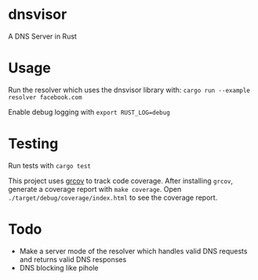 # dnsvisor
A DNS Server in Rust


# Usage
Run the resolver which uses the dnsvisor library with: `cargo run --example resolver facebook.com`

Enable debug logging with `export RUST_LOG=debug`

# Testing
Run tests with `cargo test`

This project uses [grcov](https://github.com/mozilla/grcov) to track code coverage.
After installing `grcov`, generate a coverage report with `make coverage`.
Open `./target/debug/coverage/index.html` to see the coverage report.

# Todo
- Make a server mode of the resolver which handles valid DNS requests and returns valid DNS responses
- DNS blocking like pihole
